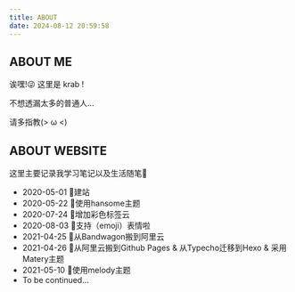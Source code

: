 ```yaml
---
title: ABOUT
date: 2024-08-12 20:59:58
---
```


## ABOUT ME

诶嘿!😜 这里是 krab !

不想透漏太多的普通人...

请多指教(> ω <)

## ABOUT WEBSITE

这里主要记录我学习笔记以及生活随笔🐾

+   2020-05-01 👋建站
+   2020-05-22 🎨使用hansome主题
+   2020-07-24 🌈增加彩色标签云
+   2020-08-03 🎉支持（emoji）表情啦
+   2021-04-25 🍃从Bandwagon搬到阿里云
+   2021-04-26 🚩从阿里云搬到Github Pages & 从Typecho迁移到Hexo & 采用Matery主题
+   2021-05-10 🍦使用melody主题
+   To be continued…